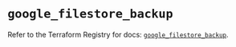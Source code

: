 # `google_filestore_backup`

Refer to the Terraform Registry for docs: [`google_filestore_backup`](https://registry.terraform.io/providers/hashicorp/google-beta/5.19.0/docs/resources/google_filestore_backup).
